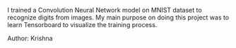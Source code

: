I trained a Convolution Neural Network model on MNIST dataset to recognize digits from images. My main purpose on doing this project was to learn Tensorboard to visualize the training process. 

Author: Krishna 